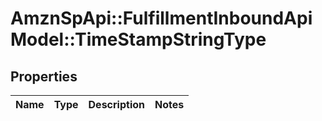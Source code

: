 # AmznSpApi::FulfillmentInboundApiModel::TimeStampStringType

## Properties
Name | Type | Description | Notes
------------ | ------------- | ------------- | -------------

